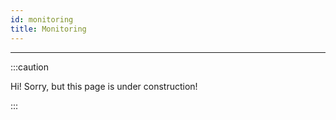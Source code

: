 ```yaml
---
id: monitoring
title: Monitoring
---
```


---------------

:::caution

Hi! Sorry, but this page is under construction!

:::